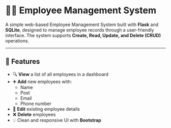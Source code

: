 # 🧑‍💼 Employee Management System

A simple web-based Employee Management System built with **Flask** and **SQLite**, designed to manage employee records through a user-friendly interface. The system supports **Create, Read, Update, and Delete (CRUD)** operations.

---

## 📌 Features
- 🔍 **View** a list of all employees in a dashboard
- ➕ **Add** new employees with:
  - Name  
  - Post  
  - Email  
  - Phone number  
- 📝 **Edit** existing employee details
- ❌ **Delete** employees
- 💡 Clean and responsive UI with **Bootstrap**
  


